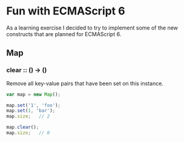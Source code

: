 Fun with ECMAScript 6
=====================

As a learning exercise I decided to try to implement some of the new constructs that are planned for ECMAScript 6.

Map
---

### clear :: () -> ()

Remove all key-value pairs that have been set on this instance.

```javascript
var map = new Map();

map.set('1', 'foo');
map.set(1, 'bar');
map.size;   // 2

map.clear();
map.size;   // 0
```
